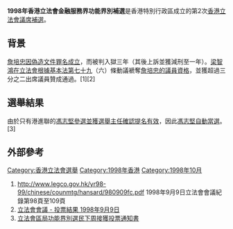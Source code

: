 **1998年香港立法會金融服務界功能界別補選**是香港特別行政區成立的第2次[香港立法會議席補選](../Page/香港立法會.md "wikilink")。

## 背景

[詹培忠因偽造文件罪名成立](../Page/詹培忠.md "wikilink")，而被判入獄三年（其後上訴並獲減刑至一年）。[梁智鴻在立法會根據基本法第七十九](../Page/梁智鴻.md "wikilink")（六）條動議褫奪[詹培忠的議員資格](../Page/詹培忠.md "wikilink")，並獲超過三分之二出席議員贊成通過。\[1\]\[2\]

## 選舉結果

由於只有港進聯的[馮志堅參選並獲選舉主任確認提名有效](https://zh.wikipedia.org/wiki/馮志堅 "wikilink")，因此[馮志堅自動當選](https://zh.wikipedia.org/wiki/馮志堅 "wikilink")。\[3\]

## 外部參考

[Category:香港立法會選舉](https://zh.wikipedia.org/wiki/Category:香港立法會選舉 "wikilink")
[Category:1998年香港](https://zh.wikipedia.org/wiki/Category:1998年香港 "wikilink")
[Category:1998年10月](https://zh.wikipedia.org/wiki/Category:1998年10月 "wikilink")

1.  <http://www.legco.gov.hk/yr98-99/chinese/counmtg/hansard/980909fc.pdf>
    1998年9月9日立法會會議紀錄第98頁至109頁
2.  [立法會會議 -
    投票結果 1998年9月9日](http://www.legco.gov.hk/yr98-99/chinese/counmtg/voting/v0909983.htm)
3.  [立法會區局功能界別選民下周接獲投票通知書](http://www.info.gov.hk/gia/general/199810/16/1016154.htm)